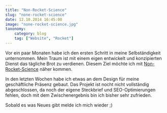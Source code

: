 ```yaml
---
title: "Non-Rocket-Science"
slug: "none-rocket-science"
date: 12.10.2014 16:45:00
image: "none-rocket-science.jpg"
taxonomy:
    category: blog
    tag: ["Website", "Rocket"]
---
```


Vor ein paar Monaten habe ich den ersten Schritt in meine Selbständigkeit unternommen. Mein Traum ist mit einem eigen entwickelt und konzipierten Dienst das tägliche Brot zu verdienen. Diesem Ziel möchte ich mit [Non-Rocket-Science](http://www.non-rocket-science.com) näher kommen. 

In den letzten Wochen habe ich etwas an dem Design für meine geschäftliche Präsenz gebaut. Das Projekt ist nocht nicht vollständig abgeschlossen, da noch der eigene Steckbrief und SEO-Optimierungen fehlen, doch mit dem Zwischenergebnis bin ich bisher sehr zufrieden.

Sobald es was Neues gibt melde ich mich wieder ;)
